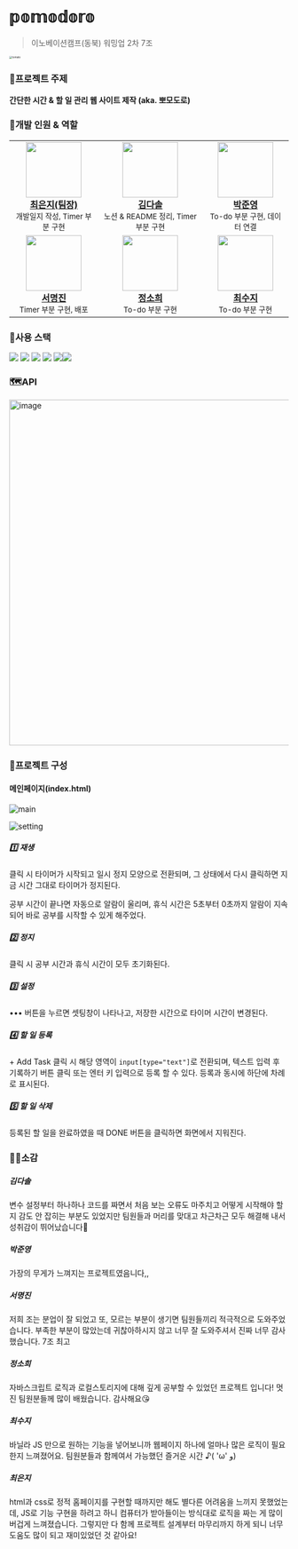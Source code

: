 # 𝕡𝕠𝕞𝕠𝕕𝕠𝕣𝕠

> 이노베이션캠프(동북) 워밍업 2차 7조

<img src="pomo.gif" alt="tomato" style="zoom: 33%;" />





### 🍅프로젝트 주제

**간단한 시간 & 할 일 관리 웹 사이트 제작 (aka. 뽀모도로)**





### 🙌개발 인원 & 역할

  <table>
    <tbody>
      <tr>
        <td align="center">
          <a href="https://github.com/hotcream3904">
            <img src="https://avatars.githubusercontent.com/u/130561236?v=4" width="100px;">
            <br />
            <b>최은지(팀장)</b>
          </a>
          <br />
          <sub>개발일지 작성, Timer 부분 구현</sub>
        </td>
        <td align="center">
          <a href="https://github.com/solightnsalt">
            <img src="https://avatars.githubusercontent.com/u/108651896?v=4" width="100px;">
            <br />
            <b>김다솔</b>
          </a>
          <br />
          <sub>노션 & README 정리, Timer 부분 구현</sub>
        </td>
        <td align="center">
          <a href="https://github.com/LOCA525">
            <img src="https://avatars.githubusercontent.com/u/98865366?v=4" width="100px;">
            <br />
            <b>박준영</b>
          </a>
          <br />
          <sub>To-do 부분 구현, 데이터 연결</sub>
        </td>
        <tr />
        <td align="center">
          <a href="https://github.com/myeongjin99">
            <img src="https://avatars.githubusercontent.com/u/107457719?v=4" width="100px;" alt="" />
            <br />
            <b>서명진</b>
          </a>
          <br />
          <sub>Timer 부분 구현, 배포</sub>
        </td>
        <td align="center">
          <a href="https://github.com/heexohee">
            <img src="https://avatars.githubusercontent.com/u/78407631?v=4" width="100px;" alt="" />
            <br />
            <b>정소희</b>
          </a>
          <br />
          <sub>To-do 부분 구현</sub>
        </td>
        <td align="center">
          <a href="https://github.com/daaraam">
            <img src="https://avatars.githubusercontent.com/u/130055022?v=4" width="100px;" alt="" />
            <br />
            <b>최수지</b>
          </a>
          <br />
          <sub>To-do 부분 구현</sub>
        </td>
      </tr>
    </tbody>
  </table>





### 🔧사용 스택

<img src="https://img.shields.io/badge/html5-E34F26?style=for-the-badge&logo=html5&logoColor=white"> <img src="https://img.shields.io/badge/CSS3-1572B6?style=for-the-badge&logo=css3&logoColor=white"> <img src="https://img.shields.io/badge/javascript-F7DF1E?style=for-the-badge&logo=javascript&logoColor=white"> <img src="https://img.shields.io/badge/AWS-%23FF9900.svg?style=for-the-badge&logo=amazon-aws&logoColor=white" /> <img src="https://img.shields.io/badge/github-%23121011.svg?style=for-the-badge&logo=github&logoColor=white" /><img src="https://img.shields.io/badge/figma-%23F24E1E.svg?style=for-the-badge&logo=figma&logoColor=white" />





### 🗺️API

<img width="623" alt="image" src="README.assets/dd43d699-502d-4ea7-8920-538516c5bac3.png">






### 📝프로젝트 구성

#### 메인페이지(index.html)

![main](https://file.notion.so/f/s/4fc5e422-adaf-4f0a-843b-76cec35a3037/Untitled.png?id=7fcad548-be60-42cb-ad1d-f245c4e9f127&table=block&spaceId=38d7bd3c-d046-4b46-9b0e-fd6d2d9c0d4d&expirationTimestamp=1687364931309&signature=0mb9ogweYZDshPULoWByuhynYThjPlP76cCoql-2ZUA&downloadName=Untitled.png)

![setting](https://file.notion.so/f/s/e35c3ec4-fceb-4f6f-a7b6-0bfd77fe16ab/Untitled.png?id=508ef8fc-fcad-4bb1-80c7-4d20ac0039d0&table=block&spaceId=38d7bd3c-d046-4b46-9b0e-fd6d2d9c0d4d&expirationTimestamp=1687365057675&signature=wP9MyOuz9LysbYXtKPfir82gnk8z0_4m-AX_hsjJZ_0&downloadName=Untitled.png)

##### 1️⃣ 재생

클릭 시 타이머가 시작되고 일시 정지 모양으로 전환되며, 그 상태에서 다시 클릭하면 지금 시간 그대로 타이머가 정지된다. 

공부 시간이 끝나면 자동으로 알람이 울리며, 휴식 시간은 5초부터 0초까지 알람이 지속되어 바로 공부를 시작할 수 있게 해주었다.



##### 2️⃣ 정지

클릭 시 공부 시간과 휴식 시간이 모두 초기화된다.



##### 3️⃣ 설정

••• 버튼을 누르면 셋팅창이 나타나고, 저장한 시간으로 타이머 시간이 변경된다.



##### 4️⃣ 할 일 등록

\+ Add Task 클릭 시 해당 영역이 `input[type="text"]`로 전환되며, 텍스트 입력 후 기록하기 버튼 클릭 또는 엔터 키 입력으로 등록 할 수 있다. 등록과 동시에 하단에 차례로 표시된다.



##### 5️⃣ 할 일 삭제

등록된 할 일을 완료하였을 때 DONE 버튼을 클릭하면 화면에서 지워진다.





### ✍🏻소감

##### 김다솔

변수 설정부터 하나하나 코드를 짜면서 처음 보는 오류도 마주치고 어떻게 시작해야 할지 감도 안 잡히는 부분도 있었지만 팀원들과 머리를 맞대고 차근차근 모두 해결해 내서 성취감이 뛰어났습니다💚



##### 박준영
가장의 무게가 느껴지는 프로젝트였음니다,,




##### 서명진

저희 조는 분업이 잘 되었고 또, 모르는 부분이 생기면 팀원들끼리 적극적으로 도와주었습니다. 부족한 부분이 많았는데 귀찮아하시지 않고 너무 잘 도와주셔서 진짜 너무 감사했습니다. 7조 최고



##### 정소희

자바스크립트 로직과 로컬스토리지에 대해 깊게 공부할 수 있었던 프로젝트 입니다! 멋진 팀원분들께 많이 배웠습니다. 감사해요😘



##### 최수지

바닐라 JS 만으로 원하는 기능을 넣어보니까 웹페이지 하나에 얼마나 많은 로직이 필요한지 느껴졌어요. 팀원분들과 함께여서 가능했던 즐거운 시간 ♪( 'ω' و)



##### 최은지

html과 css로 정적 홈페이지를 구현할 때까지만 해도 별다른 어려움을 느끼지 못했었는데, JS로 기능 구현을 하려고 하니 컴퓨터가 받아들이는 방식대로 로직을 짜는 게 많이 버겁게 느껴졌습니다. 그렇지만 다 함께 프로젝트 설계부터 마무리까지 하게 되니 너무 도움도 많이 되고 재미있었던 것 같아요!
